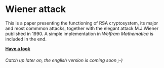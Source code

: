 # Wiener attack
This is a paper presenting the functioning of RSA cryptosystem, its major and most commmon attacks, together with the elegant attack M.J.Wiener published in 1990. A simple implementation in *Wolfram Mathematica* is included in the end.

<b>[Have a look](https://nbviewer.jupyter.org/github/MatteoGiorgi/Wiener-Attack/blob/master/wiener_attack.pdf)</b>

###### Catch up later on, the english version is coming soon ;-)
